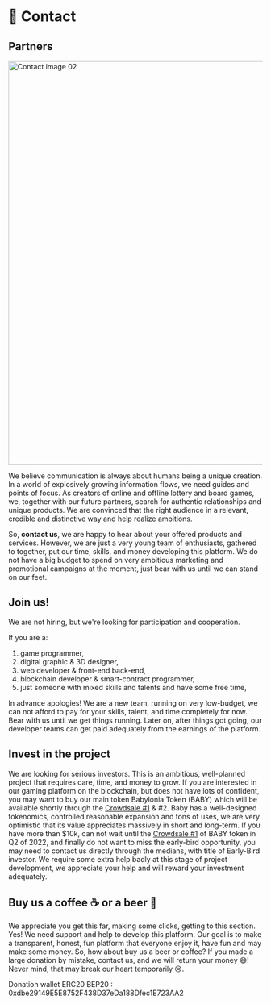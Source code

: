 

# 🤝 Contact

## Partners

<img width="800" alt="Contact image 02" src="https://user-images.githubusercontent.com/94221562/191418607-82b49f99-e52f-46c3-98bd-d86f5a809636.png">


We believe communication is always about humans being a unique creation. In a world of explosively growing information flows, we need guides and points of focus. As creators of online and offline lottery and board games, we, together with our future partners, search for authentic relationships and unique products. We are convinced that the right audience in a relevant, credible and distinctive way and help realize ambitions.&#x20;

So, **contact us**, we are happy to hear about your offered products and services. However, we are just a very young team of enthusiasts, gathered to together, put our time, skills, and money developing this platform. We do not have a big budget to spend on very ambitious marketing and promotional campaigns at the moment, just bear with us until we can stand on our feet.

## Join us!&#x20;

We are not hiring, but we're looking for participation and cooperation.&#x20;

If you are a:

1. game programmer,&#x20;
2. digital graphic & 3D designer,&#x20;
3. web developer & front-end back-end,&#x20;
4. blockchain developer & smart-contract programmer,&#x20;
5. just someone with mixed skills and talents and have some free time,

In advance apologies! We are a new team, running on very low-budget, we can not afford to pay for your skills, talent, and time completely for now. Bear with us until we get things running. Later on, after things got going, our developer teams can get paid adequately from the earnings of the platform.

## Invest in the project

We are looking for serious investors. This is an ambitious, well-planned project that requires care, time, and money to grow. If you are interested in our gaming platform on the blockchain, but does not have lots of confident, you may want to buy our main token Babylonia Token (BABY) which will be available shortly through the [Crowdsale #1](https://pool.babylonia.app/Crowdsale1) & #2. Baby has a well-designed tokenomics, controlled reasonable expansion and tons of uses, we are very optimistic that its value appreciates massively in short and long-term. If you have more than $10k, can not wait until the [Crowdsale #1](https://pool.babylonia.app/Crowdsale1) of BABY token in Q2 of 2022, and finally do not want to miss the early-bird opportunity, you may need to contact us directly through the medians, with title of Early-Bird investor. We require some extra help badly at this stage of project development, we appreciate your help and will reward your investment adequately.&#x20;

## Buy us a coffee ☕ or a beer 🍺

We appreciate you get this far, making some clicks, getting to this section. Yes! We need support and help to develop this platform. Our goal is to make a transparent, honest, fun platform that everyone enjoy it, have fun and may make some money. So, how about buy us a beer or coffee? If you made a large donation by mistake, contact us, and we will return your money 😅! Never mind, that may break our heart temporarily 😢.

Donation wallet ERC20 BEP20 : 0xdbe29149E5E8752F438D37eDa188Dfec1E723AA2
